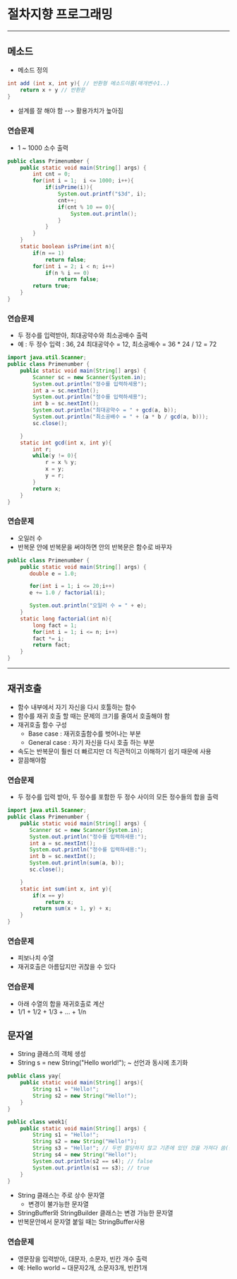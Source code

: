 # 절차지향 프로그래밍

<hr>

## 메소드
- 메소드 정의
```java
int add (int x, int y){ // 반환형 메소드이름(매개변수1..)
    return x + y // 반환문
}
```
- 설계를 잘 해야 함 --> 활용가치가 높아짐
### 연습문제
- 1 ~ 1000 소수 출력
```java
public class Primenumber {
    public static void main(String[] args) {
        int cnt = 0;
        for(int i = 1;  i <= 1000; i++){
            if(isPrime(i)){
                System.out.printf("$3d", i);
                cnt++;
                if(cnt % 10 == 0){
                    System.out.println();
                }
            }
        }
    }
    static boolean isPrime(int n){
        if(n == 1)
            return false;
        for(int i = 2; i < n; i++)
            if(n % i == 0)
                return false;
        return true;
    }
}
```

### 연습문제
- 두 정수를 입력받아, 최대공약수와 최소공배수 출력
- 예 : 두 정수 입력 : 36, 24 최대공약수 = 12, 최소공배수 = 36 * 24 / 12 = 72
```java
import java.util.Scanner;
public class Primenumber {
    public static void main(String[] args) {
        Scanner sc = new Scanner(System.in);
        System.out.println("정수를 입력하세용");
        int a = sc.nextInt();
        System.out.println("정수를 입력하세용");
        int b = sc.nextInt();
        System.out.println("최대공약수 = " + gcd(a, b));
        System.out.println("최소공배수 = " + (a * b / gcd(a, b)));
        sc.close();

    }
    static int gcd(int x, int y){
        int r;
        while(y != 0){
            r = x % y;
            x = y;
            y = r;
        }
        return x;
    }
}
```

### 연습문제
- 오일러 수
- 반복문 안에 반복문을 써야하면 안의 반복문은 함수로 바꾸자
```java
public class Primenumber {
    public static void main(String[] args) {
       double e = 1.0;

       for(int i = 1; i <= 20;i++)
       e += 1.0 / factorial(i);

       System.out.println("오일러 수 = " + e);
    }
    static long factorial(int n){
        long fact = 1;
        for(int i = 1; i <= n; i++)
        fact *= i;
        return fact;
    }
}
```
<hr>

## 재귀호출
- 함수 내부에서 자기 자신을 다시 호툴하는 함수
- 함수를 재귀 호출 할 때는 문제의 크기를 줄여서 호출해야 함
- 재귀호출 함수 구성
    - Base case : 재귀호출함수를 벗어나는 부분
    - General case : 자기 자신을 다시 호출 하는 부분
- 속도는 반복문이 훨씬 더 빠르지만 더 직관적이고 이해하기 쉽기 때문에 사용
- 깔끔해야함

### 연습문제
- 두 정수를 입력 받아, 두 정수를 포함한 두 정수 사이의 모든 정수들의 합을 출력
```java
import java.util.Scanner;
public class Primenumber {
    public static void main(String[] args) {
       Scanner sc = new Scanner(System.in);
       System.out.println("정수를 입력하세용:");
       int a = sc.nextInt();
       System.out.println("정수를 입력하세용:");
       int b = sc.nextInt();
       System.out.println(sum(a, b));
       sc.close();

    }
    static int sum(int x, int y){
        if(x == y)
            return x;
        return sum(x + 1, y) + x;
    }
}
```

### 연습문제
- 피보나치 수열
- 재귀호출은 아름답지만 귀찮을 수 있다

### 연습문제
- 아래 수열의 합을 재귀호출로 계산
- 1/1 + 1/2 + 1/3 + ... + 1/n
## 문자열
- String 클래스의 객체 생성
- String s = new String("Hello world!"); ~ 선언과 동시에 초기화
```java
public class yay{
    public static void main(String[] args){
        String s1 = "Hello!";
        String s2 = new String("Hello!");
    }
}
```
```java
public class week1{
    public static void main(String[] args) {
        String s1 = "Hello!";
        String s2 = new String("Hello!");
        String s3 = "Hello!"; // 두번 할당하지 않고 기존에 있던 것을 가져다 씀(같은 주소를 가짐)
        String s4 = new String("Hello!");
        System.out.println(s2 == s4); // false
        System.out.println(s1 == s3); // true
    }
}
```
- String 클래스는 주로 상수 문자열
    - 변경이 불가능한 문자열
- StringBuffer와 StringBuilder 클래스는 변경 가능한 문자열
- 반복문안에서 문자열 붙일 때는 StringBuffer사용

### 연습문제
- 영문장을 입력받아, 대문자, 소문자, 빈칸 개수 출력
- 예: Hello world ~ 대문자2개, 소문자3개, 빈칸1개
